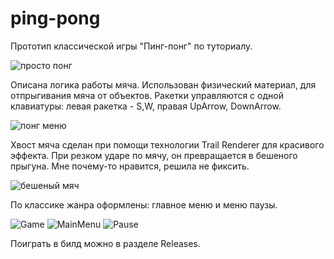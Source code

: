 # ping-pong
Прототип классической игры "Пинг-понг" по туториалу.

![просто понг](https://user-images.githubusercontent.com/59263802/121494219-1fafd480-ca0b-11eb-9ab9-e5c1c34009ad.gif)

Описана логика работы мяча. Использован физический материал, для отпрыгивания мяча от объектов. Ракетки управляются с одной клавиатуры: левая ракетка - S,W, правая UpArrow, DownArrow.

![понг меню](https://user-images.githubusercontent.com/59263802/121495578-4f131100-ca0c-11eb-9393-753c48d53b06.gif)

Хвост мяча сделан при помощи технологии Trail Renderer для красивого эффекта. При резком ударе по мячу, он превращается 
в бешеного прыгуна. Мне почему-то нравится, решила не фиксить.

![бешеный мяч](https://user-images.githubusercontent.com/59263802/121495673-6651fe80-ca0c-11eb-85ae-82f054824948.gif)

По классике жанра оформлены: главное меню и меню паузы.

![Game](https://user-images.githubusercontent.com/59263802/121495506-3efb3180-ca0c-11eb-9d3a-1ec6db41b58c.png)
![MainMenu](https://user-images.githubusercontent.com/59263802/121495446-34d93300-ca0c-11eb-8f5a-35fe8eb671c4.png)
![Pause](https://user-images.githubusercontent.com/59263802/121495455-360a6000-ca0c-11eb-8e3b-3ac8cc6cad9c.png)

Поиграть в билд можно в разделе Releases.

